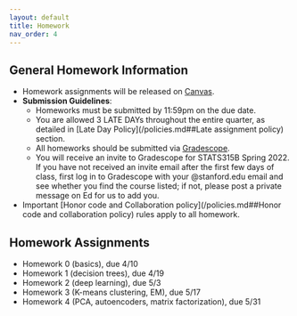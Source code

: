 ```yaml
---
layout: default
title: Homework
nav_order: 4
---
```

## General Homework Information

- Homework assignments will be released on [Canvas](https://canvas.stanford.edu/courses/152448).
- **Submission Guidelines**: 
    - Homeworks must be submitted by 11:59pm on the due date. 
    - You are allowed 3 LATE DAYs throughout the entire quarter, as detailed in [Late Day Policy](/policies.md##Late assignment policy) section.
    - All homeworks should be submitted via [Gradescope](https://www.gradescope.com/courses/379982). 
    - You will receive an invite to Gradescope for STATS315B Spring 2022. If you have not received an invite email after the first few days of class, first log in to Gradescope with your @stanford.edu email and see whether you find the course listed; if not, please post a private message on Ed for us to add you. 
- Important [Honor code and Collaboration policy](/policies.md##Honor code and collaboration policy) rules apply to all homework.

## Homework Assignments

- Homework 0 (basics), due 4/10
- Homework 1 (decision trees), due 4/19
- Homework 2 (deep learning), due 5/3
- Homework 3 (K-means clustering, EM), due 5/17
- Homework 4 (PCA, autoencoders, matrix factorization), due 5/31
